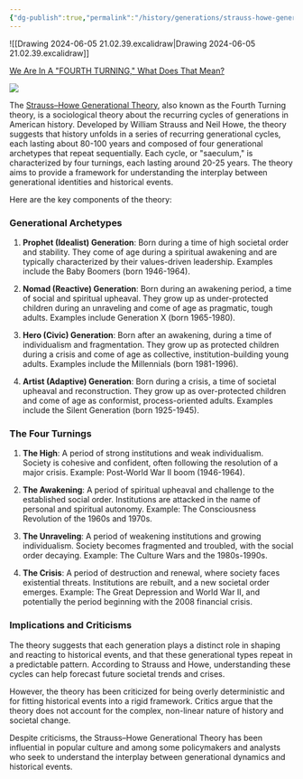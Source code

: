 ```yaml
---
{"dg-publish":true,"permalink":"/history/generations/strauss-howe-generational-theory/","tags":["generations","fourthturning"],"created":"May 27, 2024, 9:32 AM"}
---
```



![[Drawing 2024-06-05 21.02.39.excalidraw\|Drawing 2024-06-05 21.02.39.excalidraw]]

[We Are In A "FOURTH TURNING," What Does That Mean?](https://www.youtube.com/watch?v=xeVyfiP0cLk)
<style> .container {font-family: sans-serif; text-align: center;} .button-wrapper button {z-index: 1;height: 40px; width: 100px; margin: 10px;padding: 5px;} .excalidraw .App-menu_top .buttonList { display: flex;} .excalidraw-wrapper { height: 800px; margin: 50px; position: relative;} :root[dir="ltr"] .excalidraw .layer-ui__wrapper .zen-mode-transition.App-menu_bottom--transition-left {transform: none;} </style><script src="https://cdn.jsdelivr.net/npm/react@17/umd/react.production.min.js"></script><script src="https://cdn.jsdelivr.net/npm/react-dom@17/umd/react-dom.production.min.js"></script><script type="text/javascript" src="https://cdn.jsdelivr.net/npm/@excalidraw/excalidraw@0/dist/excalidraw.production.min.js"></script><div id="The_Four_Turningsexcalidraw.md1"></div><script>(function(){const InitialData={"type":"excalidraw","version":2,"source":"https://github.com/zsviczian/obsidian-excalidraw-plugin/releases/tag/2.0.10","elements":[{"type":"rectangle","version":137,"versionNonce":1791384802,"isDeleted":false,"id":"a35xo54FVHMITBeWrh5Xm","fillStyle":"solid","strokeWidth":2,"strokeStyle":"solid","roughness":1,"opacity":100,"angle":0,"x":-500,"y":-460,"strokeColor":"#1e1e1e","backgroundColor":"transparent","width":802,"height":156.99999999999997,"seed":1851165554,"groupIds":[],"frameId":null,"roundness":{"type":3},"boundElements":[],"updated":1716848835351,"link":null,"locked":false},{"type":"rectangle","version":189,"versionNonce":1359206974,"isDeleted":false,"id":"rt59FM1HaDspmC20g05-c","fillStyle":"solid","strokeWidth":2,"strokeStyle":"solid","roughness":1,"opacity":100,"angle":0,"x":-500,"y":-198.16191392403513,"strokeColor":"#1e1e1e","backgroundColor":"transparent","width":800,"height":160,"seed":2071516722,"groupIds":["sMyzJ3jxpznrZe3LIycAW"],"frameId":null,"roundness":{"type":3},"boundElements":[],"updated":1716848835351,"link":null,"locked":false},{"type":"line","version":44,"versionNonce":359428258,"isDeleted":false,"id":"sKGAGB2Crsm06u2cbzHWX","fillStyle":"solid","strokeWidth":2,"strokeStyle":"solid","roughness":1,"opacity":100,"angle":0,"x":109,"y":-38.16191392403513,"strokeColor":"#1e1e1e","backgroundColor":"transparent","width":0,"height":160,"seed":562133294,"groupIds":["sMyzJ3jxpznrZe3LIycAW"],"frameId":null,"roundness":{"type":2},"boundElements":[],"updated":1716848835351,"link":null,"locked":false,"startBinding":null,"endBinding":null,"lastCommittedPoint":null,"startArrowhead":null,"endArrowhead":null,"points":[[0,0],[0,-160]]},{"type":"line","version":38,"versionNonce":441049726,"isDeleted":false,"id":"LUacfPA7EHu1s_4UP36v3","fillStyle":"solid","strokeWidth":2,"strokeStyle":"solid","roughness":1,"opacity":100,"angle":0,"x":-100,"y":-38.16191392403513,"strokeColor":"#1e1e1e","backgroundColor":"transparent","width":0,"height":160,"seed":1580433522,"groupIds":["sMyzJ3jxpznrZe3LIycAW"],"frameId":null,"roundness":{"type":2},"boundElements":[],"updated":1716848835351,"link":null,"locked":false,"startBinding":null,"endBinding":null,"lastCommittedPoint":null,"startArrowhead":null,"endArrowhead":null,"points":[[0,0],[0,-160]]},{"type":"line","version":63,"versionNonce":1905921122,"isDeleted":false,"id":"7ZeaJY_soxiH0ZcvxjYG7","fillStyle":"solid","strokeWidth":2,"strokeStyle":"solid","roughness":1,"opacity":100,"angle":0,"x":-300,"y":-38.16191392403513,"strokeColor":"#1e1e1e","backgroundColor":"transparent","width":0,"height":161.49571078431376,"seed":2114323438,"groupIds":["sMyzJ3jxpznrZe3LIycAW"],"frameId":null,"roundness":{"type":2},"boundElements":[],"updated":1716848835351,"link":null,"locked":false,"startBinding":null,"endBinding":null,"lastCommittedPoint":null,"startArrowhead":null,"endArrowhead":null,"points":[[0,0],[0,-161.49571078431376]]},{"type":"text","version":109,"versionNonce":371516094,"isDeleted":false,"id":"vmCEktEe","fillStyle":"solid","strokeWidth":2,"strokeStyle":"solid","roughness":1,"opacity":100,"angle":0,"x":-216,"y":-399.40625,"strokeColor":"#1e1e1e","backgroundColor":"transparent","width":229.43515014648438,"height":56.40624999999997,"seed":809889070,"groupIds":[],"frameId":null,"roundness":null,"boundElements":[{"id":"pVr0_Y9USKTt_Hc3wwkFv","type":"arrow"},{"id":"VgxDNB4s5UDsF2Js6bu1l","type":"arrow"}],"updated":1716848835351,"link":null,"locked":false,"fontSize":45.12499999999998,"fontFamily":1,"text":"80 YEARS","rawText":"80 YEARS","textAlign":"center","verticalAlign":"top","containerId":null,"originalText":"80 YEARS","lineHeight":1.25,"baseline":39},{"type":"arrow","version":89,"versionNonce":1964912674,"isDeleted":false,"id":"pVr0_Y9USKTt_Hc3wwkFv","fillStyle":"solid","strokeWidth":2,"strokeStyle":"solid","roughness":1,"opacity":100,"angle":0,"x":23.400612778133734,"y":-379.2790514225564,"strokeColor":"#1e1e1e","backgroundColor":"transparent","width":256.59938722186627,"height":0.7209485774436075,"seed":1335858,"groupIds":[],"frameId":null,"roundness":{"type":2},"boundElements":[],"updated":1716848835351,"link":null,"locked":false,"startBinding":{"elementId":"vmCEktEe","focus":-0.2708333333333333,"gap":9.940048217773438},"endBinding":null,"lastCommittedPoint":null,"startArrowhead":null,"endArrowhead":"arrow","points":[[0,0],[256.59938722186627,-0.7209485774436075]]},{"type":"arrow","version":89,"versionNonce":389405438,"isDeleted":false,"id":"VgxDNB4s5UDsF2Js6bu1l","fillStyle":"solid","strokeWidth":2,"strokeStyle":"solid","roughness":1,"opacity":100,"angle":0,"x":-223,"y":-379.2734513577167,"strokeColor":"#1e1e1e","backgroundColor":"transparent","width":257,"height":0.7265486422833192,"seed":1877870638,"groupIds":[],"frameId":null,"roundness":{"type":2},"boundElements":[],"updated":1716848835351,"link":null,"locked":false,"startBinding":{"elementId":"vmCEktEe","focus":0.2708333333333333,"gap":7},"endBinding":null,"lastCommittedPoint":null,"startArrowhead":null,"endArrowhead":"arrow","points":[[0,0],[-257,-0.7265486422833192]]},{"type":"text","version":122,"versionNonce":65526754,"isDeleted":false,"id":"BnUNkwsW","fillStyle":"solid","strokeWidth":2,"strokeStyle":"solid","roughness":1,"opacity":100,"angle":0,"x":-324,"y":-531,"strokeColor":"#1e1e1e","backgroundColor":"transparent","width":449.3259582519531,"height":63.50428921568625,"seed":1729638258,"groupIds":[],"frameId":null,"roundness":null,"boundElements":[],"updated":1716848835351,"link":null,"locked":false,"fontSize":50.803431372549,"fontFamily":1,"text":"HISTORY BLOCKS","rawText":"HISTORY BLOCKS","textAlign":"center","verticalAlign":"top","containerId":null,"originalText":"HISTORY BLOCKS","lineHeight":1.25,"baseline":44},{"type":"text","version":46,"versionNonce":1946012478,"isDeleted":false,"id":"HJ9g9dal","fillStyle":"solid","strokeWidth":2,"strokeStyle":"solid","roughness":1,"opacity":100,"angle":0,"x":-225,"y":-280,"strokeColor":"#1e1e1e","backgroundColor":"transparent","width":250.5359649658203,"height":65,"seed":1404801586,"groupIds":[],"frameId":null,"roundness":null,"boundElements":[],"updated":1716848835351,"link":null,"locked":false,"fontSize":52,"fontFamily":1,"text":"TURNING","rawText":"TURNING","textAlign":"center","verticalAlign":"top","containerId":null,"originalText":"TURNING","lineHeight":1.25,"baseline":46},{"type":"text","version":46,"versionNonce":738594722,"isDeleted":false,"id":"u5ghpC2n","fillStyle":"solid","strokeWidth":2,"strokeStyle":"solid","roughness":1,"opacity":100,"angle":0,"x":-480,"y":-80,"strokeColor":"#1e1e1e","backgroundColor":"transparent","width":140.8959503173828,"height":35,"seed":1185492526,"groupIds":["sMyzJ3jxpznrZe3LIycAW"],"frameId":null,"roundness":null,"boundElements":[],"updated":1716848835351,"link":null,"locked":false,"fontSize":28,"fontFamily":1,"text":"20 YEARS","rawText":"20 YEARS","textAlign":"left","verticalAlign":"top","containerId":null,"originalText":"20 YEARS","lineHeight":1.25,"baseline":25},{"type":"text","version":50,"versionNonce":182301566,"isDeleted":false,"id":"mzTpMprU","fillStyle":"solid","strokeWidth":2,"strokeStyle":"solid","roughness":1,"opacity":100,"angle":0,"x":-280,"y":-80,"strokeColor":"#1e1e1e","backgroundColor":"transparent","width":140.8959503173828,"height":35,"seed":1349282798,"groupIds":["hrdZ8lHpG8yEoxy1on8Rl"],"frameId":null,"roundness":null,"boundElements":[],"updated":1716848835351,"link":null,"locked":false,"fontSize":28,"fontFamily":1,"text":"20 YEARS","rawText":"20 YEARS","textAlign":"left","verticalAlign":"top","containerId":null,"originalText":"20 YEARS","lineHeight":1.25,"baseline":25},{"type":"text","version":58,"versionNonce":1638386530,"isDeleted":false,"id":"4aH9jz2g","fillStyle":"solid","strokeWidth":2,"strokeStyle":"solid","roughness":1,"opacity":100,"angle":0,"x":-80,"y":-80,"strokeColor":"#1e1e1e","backgroundColor":"transparent","width":140.8959503173828,"height":35,"seed":1434960814,"groupIds":["37vytlXXrK0ILaI_Pi50W"],"frameId":null,"roundness":null,"boundElements":[],"updated":1716848835351,"link":null,"locked":false,"fontSize":28,"fontFamily":1,"text":"20 YEARS","rawText":"20 YEARS","textAlign":"left","verticalAlign":"top","containerId":null,"originalText":"20 YEARS","lineHeight":1.25,"baseline":25},{"type":"text","version":77,"versionNonce":1175884734,"isDeleted":false,"id":"HXnVC3yz","fillStyle":"solid","strokeWidth":2,"strokeStyle":"solid","roughness":1,"opacity":100,"angle":0,"x":124,"y":-80,"strokeColor":"#1e1e1e","backgroundColor":"transparent","width":140.8959503173828,"height":35,"seed":2059117102,"groupIds":["8KL3Ze0FVjuImgNCg0uOR"],"frameId":null,"roundness":null,"boundElements":[],"updated":1716848835351,"link":null,"locked":false,"fontSize":28,"fontFamily":1,"text":"20 YEARS","rawText":"20 YEARS","textAlign":"left","verticalAlign":"top","containerId":null,"originalText":"20 YEARS","lineHeight":1.25,"baseline":25},{"type":"text","version":19,"versionNonce":991694626,"isDeleted":false,"id":"J5L2htKy","fillStyle":"solid","strokeWidth":2,"strokeStyle":"solid","roughness":1,"opacity":100,"angle":0,"x":-480,"y":-160,"strokeColor":"#1e1e1e","backgroundColor":"transparent","width":68.20797729492188,"height":35,"seed":475708338,"groupIds":["sMyzJ3jxpznrZe3LIycAW"],"frameId":null,"roundness":null,"boundElements":[],"updated":1716848835351,"link":null,"locked":false,"fontSize":28,"fontFamily":1,"text":"HIGH","rawText":"HIGH","textAlign":"left","verticalAlign":"top","containerId":null,"originalText":"HIGH","lineHeight":1.25,"baseline":25},{"type":"text","version":37,"versionNonce":533294078,"isDeleted":false,"id":"3HOEBg8x","fillStyle":"solid","strokeWidth":2,"strokeStyle":"solid","roughness":1,"opacity":100,"angle":0,"x":-287,"y":-160,"strokeColor":"#1e1e1e","backgroundColor":"transparent","width":167.07595825195312,"height":35,"seed":823811250,"groupIds":["g2DFFt7h4qjcJ6mU9d2io"],"frameId":null,"roundness":null,"boundElements":[],"updated":1716848835351,"link":null,"locked":false,"fontSize":28,"fontFamily":1,"text":"AWAKENING","rawText":"AWAKENING","textAlign":"left","verticalAlign":"top","containerId":null,"originalText":"AWAKENING","lineHeight":1.25,"baseline":25},{"type":"text","version":91,"versionNonce":751950562,"isDeleted":false,"id":"3njGYd6W","fillStyle":"solid","strokeWidth":2,"strokeStyle":"solid","roughness":1,"opacity":100,"angle":0,"x":-100,"y":-160,"strokeColor":"#1e1e1e","backgroundColor":"transparent","width":197.6519317626953,"height":35,"seed":1029138162,"groupIds":["ZQiVRzcKq_m75W1YqlfGy"],"frameId":null,"roundness":null,"boundElements":[],"updated":1716848835351,"link":null,"locked":false,"fontSize":28,"fontFamily":1,"text":"UNRAVELLING","rawText":"UNRAVELLING","textAlign":"left","verticalAlign":"top","containerId":null,"originalText":"UNRAVELLING","lineHeight":1.25,"baseline":25},{"type":"text","version":73,"versionNonce":636959806,"isDeleted":false,"id":"YL38yUcd","fillStyle":"solid","strokeWidth":2,"strokeStyle":"solid","roughness":1,"opacity":100,"angle":0,"x":125,"y":-160,"strokeColor":"#1e1e1e","backgroundColor":"transparent","width":101.58395385742188,"height":35,"seed":38131118,"groupIds":["lp-FDQJcOFf7-uakhbbxu"],"frameId":null,"roundness":null,"boundElements":[],"updated":1716848835351,"link":null,"locked":false,"fontSize":28,"fontFamily":1,"text":"CRISIS","rawText":"CRISIS","textAlign":"left","verticalAlign":"top","containerId":null,"originalText":"CRISIS","lineHeight":1.25,"baseline":25},{"type":"rectangle","version":245,"versionNonce":1163407010,"isDeleted":false,"id":"tfWkdNtOOi2qpl90415Em","fillStyle":"solid","strokeWidth":2,"strokeStyle":"solid","roughness":1,"opacity":100,"angle":0,"x":-540,"y":82.37867389313456,"strokeColor":"#1e1e1e","backgroundColor":"transparent","width":960,"height":160,"seed":1531346290,"groupIds":["3PRSyMnW6I-lFoege9f9g"],"frameId":null,"roundness":{"type":3},"boundElements":[],"updated":1716848835351,"link":null,"locked":false},{"type":"line","version":79,"versionNonce":2122384510,"isDeleted":false,"id":"nttUF93DYbJ-TlLJQL6oH","fillStyle":"solid","strokeWidth":2,"strokeStyle":"solid","roughness":1,"opacity":100,"angle":0,"x":169,"y":242.3786738931346,"strokeColor":"#1e1e1e","backgroundColor":"transparent","width":0,"height":160,"seed":1614413618,"groupIds":["3PRSyMnW6I-lFoege9f9g"],"frameId":null,"roundness":{"type":2},"boundElements":[],"updated":1716848835351,"link":null,"locked":false,"startBinding":null,"endBinding":null,"lastCommittedPoint":null,"startArrowhead":null,"endArrowhead":null,"points":[[0,0],[0,-160]]},{"type":"line","version":91,"versionNonce":1767770722,"isDeleted":false,"id":"v06z4eZVjZhfstvBrZr34","fillStyle":"solid","strokeWidth":2,"strokeStyle":"solid","roughness":1,"opacity":100,"angle":0,"x":-79,"y":242.3786738931346,"strokeColor":"#1e1e1e","backgroundColor":"transparent","width":0,"height":160,"seed":114772210,"groupIds":["3PRSyMnW6I-lFoege9f9g"],"frameId":null,"roundness":{"type":2},"boundElements":[],"updated":1716848835351,"link":null,"locked":false,"startBinding":null,"endBinding":null,"lastCommittedPoint":null,"startArrowhead":null,"endArrowhead":null,"points":[[0,0],[0,-160]]},{"type":"line","version":98,"versionNonce":1797768382,"isDeleted":false,"id":"YxGUcEQAkbWod5QpWPIiG","fillStyle":"solid","strokeWidth":2,"strokeStyle":"solid","roughness":1,"opacity":100,"angle":0,"x":-320,"y":242.3786738931346,"strokeColor":"#1e1e1e","backgroundColor":"transparent","width":0,"height":161.49571078431376,"seed":111499954,"groupIds":["3PRSyMnW6I-lFoege9f9g"],"frameId":null,"roundness":{"type":2},"boundElements":[],"updated":1716848835351,"link":null,"locked":false,"startBinding":null,"endBinding":null,"lastCommittedPoint":null,"startArrowhead":null,"endArrowhead":null,"points":[[0,0],[0,-161.49571078431376]]},{"type":"text","version":154,"versionNonce":1214736546,"isDeleted":false,"id":"EjLeFdoz","fillStyle":"solid","strokeWidth":2,"strokeStyle":"solid","roughness":1,"opacity":100,"angle":0,"x":-381.96199798583984,"y":0,"strokeColor":"#1e1e1e","backgroundColor":"transparent","width":564.4599609375,"height":65,"seed":239809650,"groupIds":[],"frameId":null,"roundness":null,"boundElements":[],"updated":1716848853004,"link":"[[History/Generations/Generations\|Generations]]","locked":false,"fontSize":52,"fontFamily":1,"text":"OUR HISTORY BLOCK","rawText":"OUR HISTORY BLOCK","textAlign":"center","verticalAlign":"top","containerId":null,"originalText":"OUR HISTORY BLOCK","lineHeight":1.25,"baseline":46},{"type":"text","version":234,"versionNonce":1301052670,"isDeleted":false,"id":"yiH4uOFD","fillStyle":"solid","strokeWidth":2,"strokeStyle":"solid","roughness":1,"opacity":100,"angle":0,"x":-520,"y":100,"strokeColor":"#1e1e1e","backgroundColor":"transparent","width":187.13990783691406,"height":125,"seed":1707224370,"groupIds":["3PRSyMnW6I-lFoege9f9g"],"frameId":null,"roundness":null,"boundElements":[],"updated":1716848835351,"link":null,"locked":false,"fontSize":20,"fontFamily":1,"text":"HIGH: 1946-1964\nROCK & ROLL, TV\nSPACE PROGRAM,\nJETS, CORVETTE,\nMUSTANG, BIKINI","rawText":"HIGH: 1946-1964\nROCK & ROLL, TV\nSPACE PROGRAM,\nJETS, CORVETTE,\nMUSTANG, BIKINI","textAlign":"left","verticalAlign":"top","containerId":null,"originalText":"HIGH: 1946-1964\nROCK & ROLL, TV\nSPACE PROGRAM,\nJETS, CORVETTE,\nMUSTANG, BIKINI","lineHeight":1.25,"baseline":118},{"type":"text","version":32,"versionNonce":2101631458,"isDeleted":false,"id":"nyDA6Ihy","fillStyle":"solid","strokeWidth":2,"strokeStyle":"solid","roughness":1,"opacity":100,"angle":0,"x":-540,"y":20,"strokeColor":"#1e1e1e","backgroundColor":"transparent","width":88.59994506835938,"height":50,"seed":542115694,"groupIds":[],"frameId":null,"roundness":null,"boundElements":[],"updated":1716848835351,"link":null,"locked":false,"fontSize":20,"fontFamily":1,"text":"WWII\nVICTORY","rawText":"WWII\nVICTORY","textAlign":"center","verticalAlign":"top","containerId":null,"originalText":"WWII\nVICTORY","lineHeight":1.25,"baseline":43},{"type":"text","version":336,"versionNonce":724577598,"isDeleted":false,"id":"TdeXGfSR","fillStyle":"solid","strokeWidth":2,"strokeStyle":"solid","roughness":1,"opacity":100,"angle":0,"x":-314,"y":100,"strokeColor":"#1e1e1e","backgroundColor":"transparent","width":227.47988891601562,"height":125,"seed":241480446,"groupIds":["wNs_f3f6DjJAaDbvJf54U"],"frameId":null,"roundness":null,"boundElements":[],"updated":1716848835351,"link":null,"locked":false,"fontSize":20,"fontFamily":1,"text":"AWAKENING: '64-'84\nBOB DYLAN, BEATLES\nLSD, WOODSTOCK\nKUBRICK, STAR WARS\nCOMPUTERS","rawText":"AWAKENING: '64-'84\nBOB DYLAN, BEATLES\nLSD, WOODSTOCK\nKUBRICK, STAR WARS\nCOMPUTERS","textAlign":"left","verticalAlign":"top","containerId":null,"originalText":"AWAKENING: '64-'84\nBOB DYLAN, BEATLES\nLSD, WOODSTOCK\nKUBRICK, STAR WARS\nCOMPUTERS","lineHeight":1.25,"baseline":118},{"type":"text","version":472,"versionNonce":19058082,"isDeleted":false,"id":"6g22Zh1E","fillStyle":"solid","strokeWidth":2,"strokeStyle":"solid","roughness":1,"opacity":100,"angle":0,"x":-76,"y":100,"strokeColor":"#1e1e1e","backgroundColor":"transparent","width":236.53988647460938,"height":125,"seed":463008574,"groupIds":["6PZbaxJq2LVw_SKSIT-Ns"],"frameId":null,"roundness":null,"boundElements":[],"updated":1716848835351,"link":null,"locked":false,"fontSize":20,"fontFamily":1,"text":"UNRAVELING: '84-'08\nBERLIN WALL\nCOBAIN, ODB, NWA, PE\nLA RIOTS, OJ, 911\nGULF/AFGHAN WARS","rawText":"UNRAVELING: '84-'08\nBERLIN WALL\nCOBAIN, ODB, NWA, PE\nLA RIOTS, OJ, 911\nGULF/AFGHAN WARS","textAlign":"left","verticalAlign":"top","containerId":null,"originalText":"UNRAVELING: '84-'08\nBERLIN WALL\nCOBAIN, ODB, NWA, PE\nLA RIOTS, OJ, 911\nGULF/AFGHAN WARS","lineHeight":1.25,"baseline":118},{"type":"text","version":569,"versionNonce":829674878,"isDeleted":false,"id":"TZUhk7Sw","fillStyle":"solid","strokeWidth":2,"strokeStyle":"solid","roughness":1,"opacity":100,"angle":0,"x":180,"y":100,"strokeColor":"#1e1e1e","backgroundColor":"transparent","width":237.07986450195312,"height":125,"seed":2106680254,"groupIds":["NGHuqSFFIOkgcgbunYaha"],"frameId":null,"roundness":null,"boundElements":[],"updated":1716848835352,"link":null,"locked":false,"fontSize":20,"fontFamily":1,"text":"CRISIS: 2008-2028\n'08 FINANCIAL CRISIS\nPOLITICAL DIVIDE\nCOVID 19\n40 MILLION JOBLESS","rawText":"CRISIS: 2008-2028\n'08 FINANCIAL CRISIS\nPOLITICAL DIVIDE\nCOVID 19\n40 MILLION JOBLESS","textAlign":"left","verticalAlign":"top","containerId":null,"originalText":"CRISIS: 2008-2028\n'08 FINANCIAL CRISIS\nPOLITICAL DIVIDE\nCOVID 19\n40 MILLION JOBLESS","lineHeight":1.25,"baseline":118}],"appState":{"theme":"dark","viewBackgroundColor":"#fdf8f6","currentItemStrokeColor":"#1e1e1e","currentItemBackgroundColor":"transparent","currentItemFillStyle":"solid","currentItemStrokeWidth":2,"currentItemStrokeStyle":"solid","currentItemRoughness":1,"currentItemOpacity":100,"currentItemFontFamily":1,"currentItemFontSize":20,"currentItemTextAlign":"center","currentItemStartArrowhead":null,"currentItemEndArrowhead":"arrow","scrollX":565.7142857142857,"scrollY":738.3867278450214,"zoom":{"value":1.05},"currentItemRoundness":"round","gridSize":20,"gridColor":{"Bold":"#EAB49EFF","Regular":"#F7E1D9FF"},"currentStrokeOptions":null,"previousGridSize":null,"frameRendering":{"enabled":true,"clip":true,"name":true,"outline":true}},"files":{}};InitialData.scrollToContent=true;App=()=>{const e=React.useRef(null),t=React.useRef(null),[n,i]=React.useState({width:void 0,height:void 0});return React.useEffect(()=>{i({width:t.current.getBoundingClientRect().width,height:t.current.getBoundingClientRect().height});const e=()=>{i({width:t.current.getBoundingClientRect().width,height:t.current.getBoundingClientRect().height})};return window.addEventListener("resize",e),()=>window.removeEventListener("resize",e)},[t]),React.createElement(React.Fragment,null,React.createElement("div",{className:"excalidraw-wrapper",ref:t},React.createElement(ExcalidrawLib.Excalidraw,{ref:e,width:n.width,height:n.height,initialData:InitialData,viewModeEnabled:!0,zenModeEnabled:!0,gridModeEnabled:!1})))},excalidrawWrapper=document.getElementById("The_Four_Turningsexcalidraw.md1");ReactDOM.render(React.createElement(App),excalidrawWrapper);})();</script>

![](https://i.pinimg.com/736x/49/30/88/493088a56d535d155ef66f48ad8e737d.jpg)

The [Strauss–Howe Generational Theory](https://en.wikipedia.org/wiki/Strauss%E2%80%93Howe_generational_theory), also known as the Fourth Turning theory, is a sociological theory about the recurring cycles of generations in American history. Developed by William Strauss and Neil Howe, the theory suggests that history unfolds in a series of recurring generational cycles, each lasting about 80-100 years and composed of four generational archetypes that repeat sequentially. Each cycle, or "saeculum," is characterized by four turnings, each lasting around 20-25 years. The theory aims to provide a framework for understanding the interplay between generational identities and historical events.

Here are the key components of the theory:

### Generational Archetypes

1. **Prophet (Idealist) Generation**: Born during a time of high societal order and stability. They come of age during a spiritual awakening and are typically characterized by their values-driven leadership. Examples include the Baby Boomers (born 1946-1964).
    
2. **Nomad (Reactive) Generation**: Born during an awakening period, a time of social and spiritual upheaval. They grow up as under-protected children during an unraveling and come of age as pragmatic, tough adults. Examples include Generation X (born 1965-1980).
    
3. **Hero (Civic) Generation**: Born after an awakening, during a time of individualism and fragmentation. They grow up as protected children during a crisis and come of age as collective, institution-building young adults. Examples include the Millennials (born 1981-1996).
    
4. **Artist (Adaptive) Generation**: Born during a crisis, a time of societal upheaval and reconstruction. They grow up as over-protected children and come of age as conformist, process-oriented adults. Examples include the Silent Generation (born 1925-1945).
    

### The Four Turnings

1. **The High**: A period of strong institutions and weak individualism. Society is cohesive and confident, often following the resolution of a major crisis. Example: Post-World War II boom (1946-1964).
    
2. **The Awakening**: A period of spiritual upheaval and challenge to the established social order. Institutions are attacked in the name of personal and spiritual autonomy. Example: The Consciousness Revolution of the 1960s and 1970s.
    
3. **The Unraveling**: A period of weakening institutions and growing individualism. Society becomes fragmented and troubled, with the social order decaying. Example: The Culture Wars and the 1980s-1990s.
    
4. **The Crisis**: A period of destruction and renewal, where society faces existential threats. Institutions are rebuilt, and a new societal order emerges. Example: The Great Depression and World War II, and potentially the period beginning with the 2008 financial crisis.
    

### Implications and Criticisms

The theory suggests that each generation plays a distinct role in shaping and reacting to historical events, and that these generational types repeat in a predictable pattern. According to Strauss and Howe, understanding these cycles can help forecast future societal trends and crises.

However, the theory has been criticized for being overly deterministic and for fitting historical events into a rigid framework. Critics argue that the theory does not account for the complex, non-linear nature of history and societal change.

Despite criticisms, the Strauss–Howe Generational Theory has been influential in popular culture and among some policymakers and analysts who seek to understand the interplay between generational dynamics and historical events.
